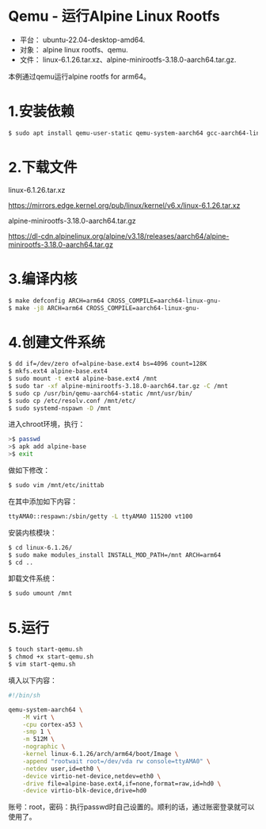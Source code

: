 
# Qemu - 运行Alpine Linux Rootfs

- 平台： ubuntu-22.04-desktop-amd64.  
- 对象： alpine linux rootfs、qemu.  
- 文件： linux-6.1.26.tar.xz、alpine-minirootfs-3.18.0-aarch64.tar.gz.

本例通过qemu运行alpine rootfs for arm64。


# 1.安装依赖

```bash
$ sudo apt install qemu-user-static qemu-system-aarch64 gcc-aarch64-linux-gnu systemd-container
```


# 2.下载文件

linux-6.1.26.tar.xz

<https://mirrors.edge.kernel.org/pub/linux/kernel/v6.x/linux-6.1.26.tar.xz>

alpine-minirootfs-3.18.0-aarch64.tar.gz

<https://dl-cdn.alpinelinux.org/alpine/v3.18/releases/aarch64/alpine-minirootfs-3.18.0-aarch64.tar.gz>


# 3.编译内核

```bash
$ make defconfig ARCH=arm64 CROSS_COMPILE=aarch64-linux-gnu-
$ make -j8 ARCH=arm64 CROSS_COMPILE=aarch64-linux-gnu-
```


# 4.创建文件系统

```bash
$ dd if=/dev/zero of=alpine-base.ext4 bs=4096 count=128K
$ mkfs.ext4 alpine-base.ext4
$ sudo mount -t ext4 alpine-base.ext4 /mnt
$ sudo tar -xf alpine-minirootfs-3.18.0-aarch64.tar.gz -C /mnt
$ sudo cp /usr/bin/qemu-aarch64-static /mnt/usr/bin/
$ sudo cp /etc/resolv.conf /mnt/etc/
$ sudo systemd-nspawn -D /mnt
```

进入chroot环境，执行：

```bash
>$ passwd
>$ apk add alpine-base
>$ exit
```

做如下修改：

```bash
$ sudo vim /mnt/etc/inittab
```

在其中添加如下内容：

```bash
ttyAMA0::respawn:/sbin/getty -L ttyAMA0 115200 vt100
```

安装内核模块：

```bash
$ cd linux-6.1.26/
$ sudo make modules_install INSTALL_MOD_PATH=/mnt ARCH=arm64
$ cd ..
```

卸载文件系统：

```bash
$ sudo umount /mnt
```


# 5.运行

```bash
$ touch start-qemu.sh
$ chmod +x start-qemu.sh
$ vim start-qemu.sh
```

填入以下内容：

```bash
#!/bin/sh

qemu-system-aarch64 \
    -M virt \
    -cpu cortex-a53 \
    -smp 1 \
    -m 512M \
    -nographic \
    -kernel linux-6.1.26/arch/arm64/boot/Image \
    -append "rootwait root=/dev/vda rw console=ttyAMA0" \
    -netdev user,id=eth0 \
    -device virtio-net-device,netdev=eth0 \
    -drive file=alpine-base.ext4,if=none,format=raw,id=hd0 \
    -device virtio-blk-device,drive=hd0
```

账号：root，密码：执行passwd时自己设置的。顺利的话，通过账密登录就可以使用了。
